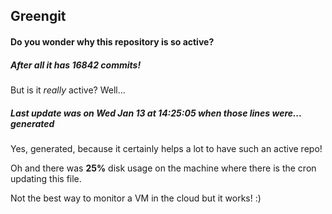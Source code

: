 ## Greengit

#### Do you wonder why this repository is so active?

##### After all it has 16842 commits!

But is it *really* active? Well...

##### Last update was on Wed Jan 13 at 14:25:05 when those lines were... generated

Yes, generated, because it certainly helps a lot to have such an active repo!

Oh and there was **25%** disk usage on the machine
where there is the cron updating this file.

Not the best way to monitor a VM in the cloud but it works! :)
